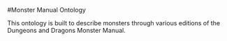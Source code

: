 #Monster Manual Ontology

This ontology is built to describe monsters through various editions of the Dungeons and Dragons Monster Manual.
